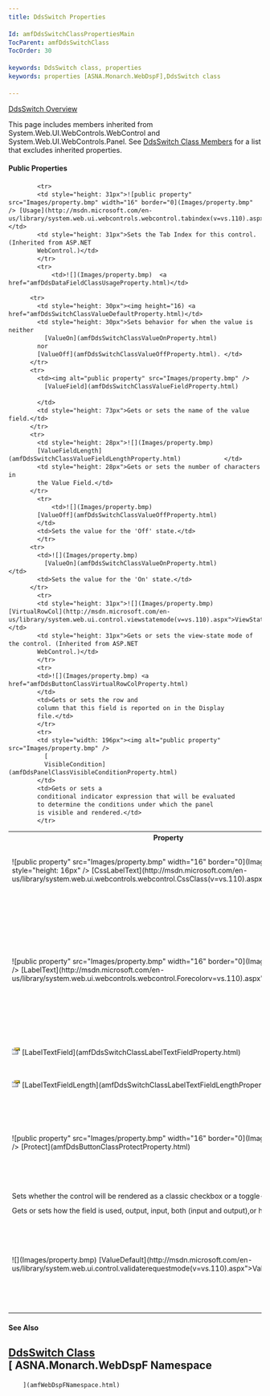 ```yaml
---
title: DdsSwitch Properties

Id: amfDdsSwitchClassPropertiesMain
TocParent: amfDdsSwitchClass
TocOrder: 30

keywords: DdsSwitch class, properties
keywords: properties [ASNA.Monarch.WebDspF],DdsSwitch class

---
```


[ DdsSwitch Overview](amfDdsSwitchClass.html) 

This page includes members inherited from System.Web.UI.WebControls.WebControl and System.Web.UI.WebControls.Panel. See [ DdsSwitch Class Members](amfDdsSwitchClassMembers.html) for a list that excludes inherited properties.

#### Public Properties
<table class="mytable" cellspacing="0" cellpadding="4" width="90%">
          <colgroup>
           <col width="30%" />
           <col width="70%" />
          </colgroup>
          <tr><th>Property</th>
          <th>Description</th>
          </tr>
            <tr>
            <td style="height: 31px; width: 218px;">![public property" src="Images/property.bmp" width="16" border="0](Images/property.bmp" style="height: 16px" /> [CssLabelText](http://msdn.microsoft.com/en-us/library/system.web.ui.webcontrols.webcontrol.CssClass(v=vs.110).aspx">CssClass</a></td>
            <td style="height: 31px">Gets or sets the CSS Class of the control. (Inherited from ASP.NET 
			WebControl.)</td>
            </tr>
           <tr>
            <td><img height="16) <a href="amfDdsSwitchClassCssLabelTextProperty.html)</td>
            <td>Sets the CSS class to use when styling the label text.</td>
          </tr>
			<tr>
            <td style="width: 218px">![public property" src="Images/property.bmp" width="16" border="0](Images/property.bmp" /> [LabelText](http://msdn.microsoft.com/en-us/library/system.web.ui.webcontrols.webcontrol.Forecolorv=vs.110).aspx">Forecolor</a></td>
            <td>Sets the foreground (usually the text) color for the control. (Inherited from ASP.NET 
			WebControl.)</td>
            </tr>
<tr>
            <td><img height="16) <a href="amfDdsSwitchClassLabelTextProperty.html)</td>
            <td>Sets the text for the Switch label.</td>
          </tr>
           <tr>
            <td><img height="16" alt="public property" src="Images/property.bmp" width="16" border="0" /> [LabelTextField](amfDdsSwitchClassLabelTextFieldProperty.html)</td>
            <td>Sets the name of the field that holds the label text.</td>
          </tr>
 <tr>
            <td style="height: 31px"><img height="16" alt="public property" src="Images/property.bmp" width="16" border="0" /> [LabelTextFieldLength](amfDdsSwitchClassLabelTextFieldLengthProperty.html)</td>
            <td style="height: 31px">Sets the length of the LabelTextField.</td>
          </tr>
 		   <tr>
            <td>![public property" src="Images/property.bmp" width="16" border="0](Images/property.bmp" /> [Protect](amfDdsButtonClassProtectProperty.html)</td>
            <td>Gets or sets the 
 *RPG indicator*  expression that when evaluated,
            determines if the field is output-only
            (read-only).</td>
            </tr>
 <tr>
            <td style="height: 31px"><img height="16) [RenderAsCheckBox](amfDdsSwitchClassRenderAsCheckBoxProperty.html)</td>
            <td style="height: 31px">Sets whether the control will be rendered as a classic checkbox or a toggle-switch.</td>
          </tr>

            <tr>
            <td style="height: 31px">![public property" src="Images/property.bmp" width="16" border="0](Images/property.bmp" /> [Usage](http://msdn.microsoft.com/en-us/library/system.web.ui.webcontrols.webcontrol.tabindex(v=vs.110).aspx">TabIndex</a></td>
            <td style="height: 31px">Sets the Tab Index for this control. (Inherited from ASP.NET 
			WebControl.)</td>
            </tr>
			<tr>
				<td>![](Images/property.bmp)  <a href="amfDdsDataFieldClassUsageProperty.html)</td>
 <td>Gets or sets how the field is used, output, input, both (input and output),or hidden</td>
            </tr>
			<tr>
            <td style="height: 31px">![](Images/property.bmp) [ValueDefault](http://msdn.microsoft.com/en-us/library/system.web.ui.control.validaterequestmode(v=vs.110).aspx">ValidateRequestMode</a></td>
            <td style="height: 31px">Sets whether the control checks client input from the browser for potentially dangerous values. (Inherited from ASP.NET 
			WebControl.)</td>
            </tr>

          <tr>
            <td style="height: 30px"><img height="16) <a href="amfDdsSwitchClassValueDefaultProperty.html)</td>
            <td style="height: 30px">Sets behavior for when the value is neither
              [ValueOn](amfDdsSwitchClassValueOnProperty.html)            
			nor
          	[ValueOff](amfDdsSwitchClassValueOffProperty.html). </td>
          </tr>
          <tr>
            <td><img alt="public property" src="Images/property.bmp" />
              [ValueField](amfDdsSwitchClassValueFieldProperty.html)

            </td>
            <td style="height: 73px">Gets or sets the name of the value field.</td>
          </tr>
          <tr>
            <td style="height: 28px">![](Images/property.bmp)
            [ValueFieldLength](amfDdsSwitchClassValueFieldLengthProperty.html)            </td>
            <td style="height: 28px">Gets or sets the number of characters in 
			the Value Field.</td>
          </tr>
            <tr>
				<td>![](Images/property.bmp)
          	[ValueOff](amfDdsSwitchClassValueOffProperty.html)
			</td>
			<td>Sets the value for the 'Off' state.</td>
		    </tr>
          <tr>
            <td>![](Images/property.bmp)
              [ValueOn](amfDdsSwitchClassValueOnProperty.html)            </td>
            <td>Sets the value for the 'On' state.</td>
          </tr>
            <tr>
            <td style="height: 31px">![](Images/property.bmp) [VirtualRowCol](http://msdn.microsoft.com/en-us/library/system.web.ui.control.viewstatemode(v=vs.110).aspx">ViewStateMode</a></td>
            <td style="height: 31px">Gets or sets the view-state mode of the control. (Inherited from ASP.NET 
			WebControl.)</td>
            </tr>
			<tr>
            <td>![](Images/property.bmp) <a href="amfDdsButtonClassVirtualRowColProperty.html)
            </td>
            <td>Gets or sets the row and
            column that this field is reported on in the Display
            file.</td>
            </tr>
			<tr>
            <td style="width: 196px"><img alt="public property" src="Images/property.bmp" />
              [
              VisibleCondition](amfDdsPanelClassVisibleConditionProperty.html)
            </td>
            <td>Gets or sets a
            conditional indicator expression that will be evaluated
            to determine the conditions under which the panel
            is visible and rendered.</td>
            </tr>
</table>

#### See Also
[
      DdsSwitch Class](amfDdsSwitchClass.html)
      <br />
      [
      ASNA.Monarch.WebDspF Namespace
---
        ](amfWebDspFNamespace.html)

